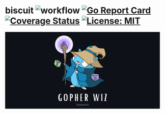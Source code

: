 # biscuit ![workflow](https://github.com/ssengalanto/biscuit/actions/workflows/dev.yaml/badge.svg) [![Go Report Card](https://goreportcard.com/badge/github.com/ssengalanto/biscuit)](https://goreportcard.com/report/github.com/ssengalanto/biscuit) [![Coverage Status](https://coveralls.io/repos/github/ssengalanto/biscuit/badge.svg?branch=main)](https://coveralls.io/github/ssengalanto/biscuit?branch=main) [![License: MIT](https://img.shields.io/badge/License-MIT-yellow.svg)](https://opensource.org/licenses/MIT)
![Gopher Wiz](./assets/ssengalanto-gopher-wiz.png)
